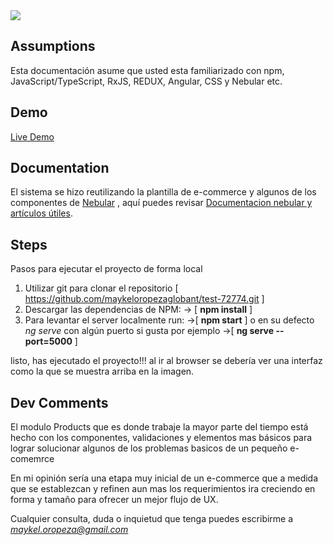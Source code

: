 
<img src="https://i.imgur.com/R104jYO.png"/>

## Assumptions

Esta documentación asume que usted esta familiarizado con npm, JavaScript/TypeScript, RxJS, REDUX, Angular, CSS y Nebular etc.

## Demo

<a target="_blank" href="https://maykeloropezaglobant.github.io/test-72774/"  target="_blank">Live Demo</a>

## Documentation

El sistema se hizo reutilizando la plantilla de e-commerce y algunos de los componentes de [Nebular](https://akveo.github.io/nebular/docs/components/components-overview) , aquí puedes revisar [Documentacion nebular y artículos útiles](https://akveo.github.io/nebular/docs/guides/install-based-on-starter-kit).

## Steps

Pasos para ejecutar el proyecto de forma local

1) Utilizar git para clonar el repositorio [ <https://github.com/maykeloropezaglobant/test-72774.git> ]
2) Descargar las dependencias de NPM: ->  [ **npm install** ]
3) Para levantar el server localmente run: ->[ **npm start** ] o en su defecto *ng serve* con algún puerto si gusta por ejemplo ->[ **ng serve --port=5000** ] 
 
listo, has ejecutado el proyecto!!! al ir al browser se debería ver una interfaz como la que se muestra arriba en la imagen.


## Dev Comments

El modulo Products que es donde trabaje la mayor parte del tiempo está hecho con los componentes, validaciones y elementos mas básicos para lograr solucionar algunos de los problemas basicos de un pequeño e-comemrce

En mi opinión sería una etapa muy inicial de un e-commerce que a medida que se establezcan y refinen aun mas los requerimientos ira creciendo en forma y tamaño para ofrecer un mejor flujo de UX.


Cualquier consulta, duda o inquietud que tenga puedes escribirme a *maykel.oropeza@gmail.com*



